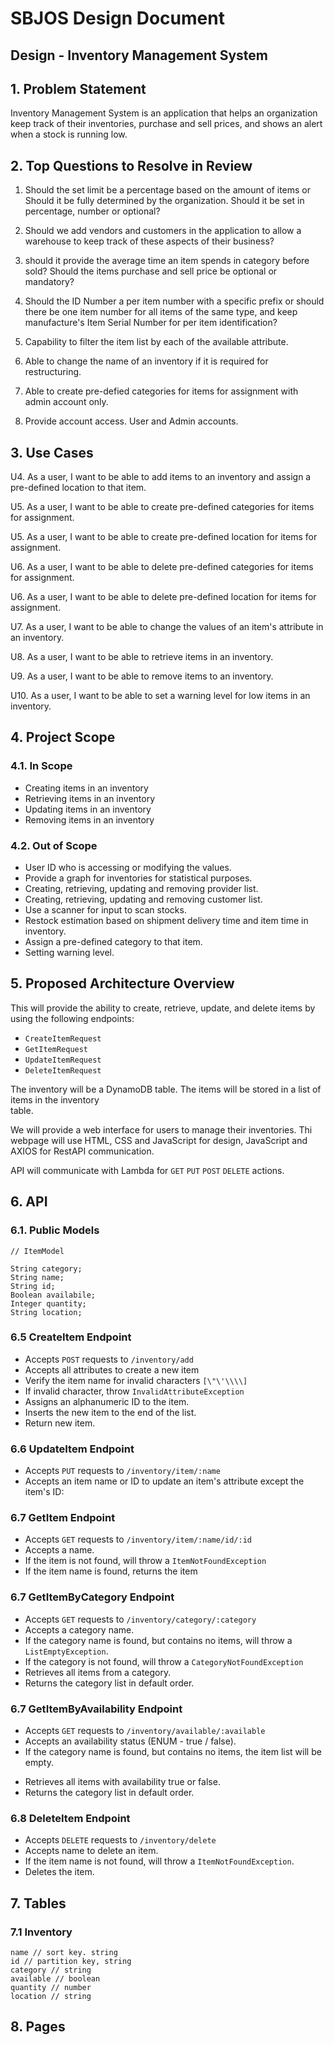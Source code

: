 # SBJOS Design Document

## Design - Inventory Management System

## 1. Problem Statement

Inventory Management System is an application that helps an organization keep track of their inventories,
purchase and sell prices, and shows an alert when a stock is running low.

## 2. Top Questions to Resolve in Review

1. Should the set limit be a percentage based on the amount of items or Should it be fully determined
   by the organization. Should it be set in percentage, number or optional?

2. Should we add vendors and customers in the application to allow a warehouse to keep track of these
   aspects of their business?

3. should it provide the average time an item spends in category before sold? Should the items purchase
   and sell price be optional or mandatory?

4. Should the ID Number a per item number with a specific prefix or should there be one item number for
   all items of the same type, and keep manufacture's Item Serial Number for per item identification?

5. Capability to filter the item list by each of the available attribute.

6. Able to change the name of an inventory if it is required for restructuring.

7. Able to create pre-defied categories for items for assignment with admin account only.

8. Provide account access. User and Admin accounts.

## 3. Use Cases

[//]: # (U1. ** As a user, I want to create an inventory to identify where the items are stored.)

[//]: # ()
[//]: # (U2. ** As a user, I want to be able to retrieve an inventory to get a list of items in that inventory.)

[//]: # ()
[//]: # (U3. ** As a user, I want to be able to delete an inventory, only if it is empty, if it is not being used.)

[//]: # ()
[//]: # (U4. ** As a user, I want to be able to add items to an inventory.)

U4. As a user, I want to be able to add items to an inventory and assign a pre-defined location to that item.

U5. As a user, I want to be able to create pre-defined categories for items for assignment.

U5. As a user, I want to be able to create pre-defined location for items for assignment.

U6. As a user, I want to be able to delete pre-defined categories for items for assignment.

U6. As a user, I want to be able to delete pre-defined location for items for assignment.

U7. As a user, I want to be able to change the values of an item's attribute in an inventory.

U8. As a user, I want to be able to retrieve items in an inventory.

U9. As a user, I want to be able to remove items to an inventory.

U10. As a user, I want to be able to set a warning level for low items in an inventory.

## 4. Project Scope

### 4.1. In Scope

[//]: # (- ** Creating an inventory)
[//]: # (- Removing an inventory)
- Creating items in an inventory
- Retrieving items in an inventory
- Updating items in an inventory
- Removing items in an inventory

### 4.2. Out of Scope

- User ID who is accessing or modifying the values.
- Provide a graph for inventories for statistical purposes.
- Creating, retrieving, updating and removing provider list.
- Creating, retrieving, updating and removing customer list.
- Use a scanner for input to scan stocks.
- Restock estimation based on shipment delivery time and item time in inventory.
- Assign a pre-defined category to that item.
- Setting warning level.

## 5. Proposed Architecture Overview

This will provide the ability to create, retrieve, update, and delete items by using the following endpoints:

- `CreateItemRequest`
- `GetItemRequest`
- `UpdateItemRequest`
- `DeleteItemRequest`

The inventory will be a DynamoDB table. The items will be stored in a list of items in the inventory  
table.

We will provide a web interface for users to manage their inventories. Thi webpage will use HTML, CSS and JavaScript
for design, JavaScript and AXIOS for RestAPI communication.

API will communicate with Lambda for `GET` `PUT` `POST` `DELETE` actions.

## 6. API

### 6.1. Public Models

````
// ItemModel

String category;
String name;
String id;
Boolean availabile;
Integer quantity;
String location;
````

[//]: # (### 6.2. GetWareHouse Endpoint)

[//]: # ()
[//]: # (- Accepts `GET` request to `/inventory/:name`)

[//]: # (- Accepts an inventory name and returns the inventory category.)

[//]: # (  - If the inventory ID or name is not found, will throw a `InventoryNotFoundException`)

[//]: # ()
[//]: # (### 6.3 CreateWareHouse Endpoint)

[//]: # ()
[//]: # (- Accepts `POST` requests to `/inventory`)

[//]: # (- Accepts data to create a new inventory with a provided name.)

[//]: # (- Returns the new inventory with a unique inventory ID assigned by the service if one was not provided.)

[//]: # (- Will verify the provided inventory name if it does not contain any invalid characters`"'` or if it exists.)

[//]: # (  - If the inventory name already exist, will throw a `NameAlreadyInUseException`.)

[//]: # (  - If the inventory name provided contains any of the invalid characters, will throw an `InvalidAttributeException`.)

[//]: # ()
[//]: # (### 6.4 DeleteInventory Endpoint)

[//]: # ()
[//]: # (- Accepts `DELETE` requests to `/inventory/:name`)

[//]: # (- Accepts name to delete an inventory.)

[//]: # (  - If the inventory name is not found, will throw a `InventoryNotFoundException`.)

[//]: # (  - If items still exist in an inventory, will throw a `InventoryNotEmptyException`.)

[//]: # (- Deletes the inventory.)

### 6.5 CreateItem Endpoint

- Accepts `POST` requests to `/inventory/add`
- Accepts all attributes to create a new item
- Verify the item name for invalid characters `[\"\'\\\\]`
- If invalid character, throw `InvalidAttributeException`
- Assigns an alphanumeric ID to the item.
- Inserts the new item to the end of the list.
- Return new item.

### 6.6 UpdateItem Endpoint

- Accepts `PUT` requests to `/inventory/item/:name`
- Accepts an item name or ID to update an item's attribute except the item's ID:

### 6.7 GetItem Endpoint

- Accepts `GET` requests to `/inventory/item/:name/id/:id`
- Accepts a name.
- If the item is not found, will throw a `ItemNotFoundException`
- If the item name is found, returns the item

### 6.7 GetItemByCategory Endpoint

- Accepts `GET` requests to `/inventory/category/:category`
- Accepts a category name.
- If the category name is found, but contains no items, will throw a `ListEmptyException`.
- If the category is not found, will throw a `CategoryNotFoundException`
- Retrieves all items from a category.
- Returns the category list in default order.

### 6.7 GetItemByAvailability Endpoint

- Accepts `GET` requests to `/inventory/available/:available`
- Accepts an availability status (ENUM - true / false).
- If the category name is found, but contains no items, the item list will be empty.

[//]: # (- If the category is not found, will throw a `CategoryNotFoundException`)
- Retrieves all items with availability true or false.
- Returns the category list in default order.

### 6.8 DeleteItem Endpoint

- Accepts `DELETE` requests to `/inventory/delete`
- Accepts name to delete an item.
- If the item name is not found, will throw a `ItemNotFoundException`.
- Deletes the item.


## 7. Tables

### 7.1 Inventory
````
name // sort key. string
id // partition key, string
category // string
available // boolean
quantity // number
location // string
````

## 8. Pages
